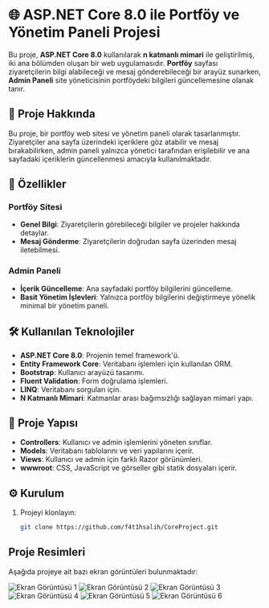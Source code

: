 # 🌐 ASP.NET Core 8.0 ile Portföy ve Yönetim Paneli Projesi

Bu proje, **ASP.NET Core 8.0** kullanılarak **n katmanlı mimari** ile geliştirilmiş, iki ana bölümden oluşan bir web uygulamasıdır. **Portföy** sayfası ziyaretçilerin bilgi alabileceği ve mesaj gönderebileceği bir arayüz sunarken, **Admin Paneli** site yöneticisinin portföydeki bilgileri güncellemesine olanak tanır.

## 📌 Proje Hakkında

Bu proje, bir portföy web sitesi ve yönetim paneli olarak tasarlanmıştır. Ziyaretçiler ana sayfa üzerindeki içeriklere göz atabilir ve mesaj bırakabilirken, admin paneli yalnızca yönetici tarafından erişilebilir ve ana sayfadaki içeriklerin güncellenmesi amacıyla kullanılmaktadır.

## 🎯 Özellikler

### Portföy Sitesi
- **Genel Bilgi**: Ziyaretçilerin görebileceği bilgiler ve projeler hakkında detaylar.
- **Mesaj Gönderme**: Ziyaretçilerin doğrudan sayfa üzerinden mesaj iletebilmesi.

### Admin Paneli
- **İçerik Güncelleme**: Ana sayfadaki portföy bilgilerini güncelleme.
- **Basit Yönetim İşlevleri**: Yalnızca portföy bilgilerini değiştirmeye yönelik minimal bir yönetim paneli.

## 🛠️ Kullanılan Teknolojiler

- **ASP.NET Core 8.0**: Projenin temel framework'ü.
- **Entity Framework Core**: Veritabanı işlemleri için kullanılan ORM.
- **Bootstrap**: Kullanıcı arayüzü tasarımı.
- **Fluent Validation**: Form doğrulama işlemleri.
- **LINQ**: Veritabanı sorguları için.
- **N Katmanlı Mimari**: Katmanlar arası bağımsızlığı sağlayan mimari yapı.

## 📂 Proje Yapısı

- **Controllers**: Kullanıcı ve admin işlemlerini yöneten sınıflar.
- **Models**: Veritabanı tablolarını ve veri yapılarını içerir.
- **Views**: Kullanıcı ve admin için farklı Razor görünümleri.
- **wwwroot**: CSS, JavaScript ve görseller gibi statik dosyaları içerir.

## ⚙️ Kurulum

1. Projeyi klonlayın:
   ```bash
   git clone https://github.com/f4t1hsalih/CoreProject.git

## Proje Resimleri
Aşağıda projeye ait bazı ekran görüntüleri bulunmaktadır:

![Ekran Görüntüsü 1](CoreProject/ProjectPictures/pic1.png)
![Ekran Görüntüsü 2](CoreProject/ProjectPictures/pic2.png)
![Ekran Görüntüsü 3](CoreProject/ProjectPictures/pic3.png)
![Ekran Görüntüsü 4](CoreProject/ProjectPictures/pic4.png)
![Ekran Görüntüsü 5](CoreProject/ProjectPictures/pic5.png)
![Ekran Görüntüsü 6](CoreProject/ProjectPictures/pic6.png)
